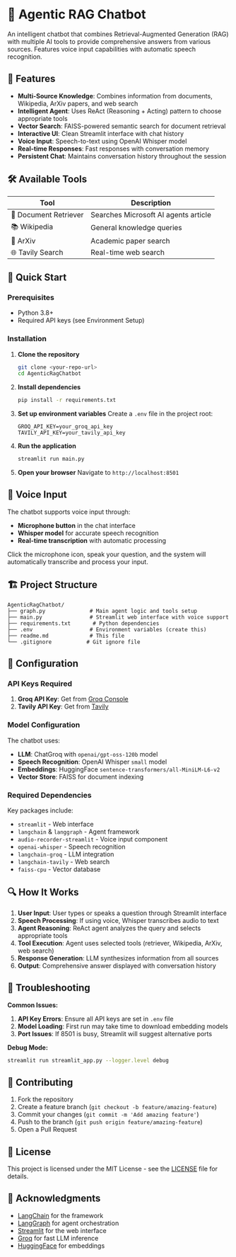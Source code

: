 # 🤖 Agentic RAG Chatbot

An intelligent chatbot that combines Retrieval-Augmented Generation (RAG) with multiple AI tools to provide comprehensive answers from various sources. Features voice input capabilities with automatic speech recognition.

## 🌟 Features

- **Multi-Source Knowledge**: Combines information from documents, Wikipedia, ArXiv papers, and web search
- **Intelligent Agent**: Uses ReAct (Reasoning + Acting) pattern to choose appropriate tools
- **Vector Search**: FAISS-powered semantic search for document retrieval
- **Interactive UI**: Clean Streamlit interface with chat history
- **Voice Input**: Speech-to-text using OpenAI Whisper model
- **Real-time Responses**: Fast responses with conversation memory
- **Persistent Chat**: Maintains conversation history throughout the session

## 🛠️ Available Tools

| Tool | Description |
|------|-------------|
| 📄 Document Retriever | Searches Microsoft AI agents article |
| 📚 Wikipedia | General knowledge queries |
| 🔬 ArXiv | Academic paper search |
| 🌐 Tavily Search | Real-time web search |

## 🚀 Quick Start

### Prerequisites

- Python 3.8+
- Required API keys (see Environment Setup)

### Installation

1. **Clone the repository**
   ```bash
   git clone <your-repo-url>
   cd AgenticRagChatbot
   ```

2. **Install dependencies**
   ```bash
   pip install -r requirements.txt
   ```

3. **Set up environment variables**
   Create a `.env` file in the project root:
   ```env
   GROQ_API_KEY=your_groq_api_key
   TAVILY_API_KEY=your_tavily_api_key
   ```

4. **Run the application**
   ```bash
   streamlit run main.py
   ```

5. **Open your browser**
   Navigate to `http://localhost:8501`

## 🎤 Voice Input

The chatbot supports voice input through:
- **Microphone button** in the chat interface
- **Whisper model** for accurate speech recognition
- **Real-time transcription** with automatic processing

Click the microphone icon, speak your question, and the system will automatically transcribe and process your input.

## 🏗️ Project Structure

```
AgenticRagChatbot/
├── graph.py              # Main agent logic and tools setup
├── main.py               # Streamlit web interface with voice support
├── requirements.txt       # Python dependencies
├── .env                  # Environment variables (create this)
├── readme.md             # This file
└── .gitignore           # Git ignore file
```

## 🔧 Configuration

### API Keys Required

1. **Groq API Key**: Get from [Groq Console](https://console.groq.com/)
2. **Tavily API Key**: Get from [Tavily](https://tavily.com/)

### Model Configuration

The chatbot uses:
- **LLM**: ChatGroq with `openai/gpt-oss-120b` model
- **Speech Recognition**: OpenAI Whisper `small` model
- **Embeddings**: HuggingFace `sentence-transformers/all-MiniLM-L6-v2`
- **Vector Store**: FAISS for document indexing

### Required Dependencies

Key packages include:
- `streamlit` - Web interface
- `langchain` & `langgraph` - Agent framework
- `audio-recorder-streamlit` - Voice input component
- `openai-whisper` - Speech recognition
- `langchain-groq` - LLM integration
- `langchain-tavily` - Web search
- `faiss-cpu` - Vector database

## 🔍 How It Works

1. **User Input**: User types or speaks a question through Streamlit interface
2. **Speech Processing**: If using voice, Whisper transcribes audio to text
3. **Agent Reasoning**: ReAct agent analyzes the query and selects appropriate tools
4. **Tool Execution**: Agent uses selected tools (retriever, Wikipedia, ArXiv, web search)
5. **Response Generation**: LLM synthesizes information from all sources
6. **Output**: Comprehensive answer displayed with conversation history

## 🚨 Troubleshooting

**Common Issues:**

1. **API Key Errors**: Ensure all API keys are set in `.env` file
2. **Model Loading**: First run may take time to download embedding models
3. **Port Issues**: If 8501 is busy, Streamlit will suggest alternative ports

**Debug Mode:**
```bash
streamlit run streamlit_app.py --logger.level debug
```

## 🤝 Contributing

1. Fork the repository
2. Create a feature branch (`git checkout -b feature/amazing-feature`)
3. Commit your changes (`git commit -m 'Add amazing feature'`)
4. Push to the branch (`git push origin feature/amazing-feature`)
5. Open a Pull Request

## 📝 License

This project is licensed under the MIT License - see the [LICENSE](LICENSE) file for details.

## 🙏 Acknowledgments

- [LangChain](https://langchain.com/) for the framework
- [LangGraph](https://langgraph-python.readthedocs.io/) for agent orchestration
- [Streamlit](https://streamlit.io/) for the web interface
- [Groq](https://groq.com/) for fast LLM inference
- [HuggingFace](https://huggingface.co/) for embeddings
